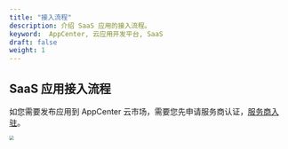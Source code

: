 ```yaml
---
title: "接入流程"
description: 介绍 SaaS 应用的接入流程。
keyword:  AppCenter, 云应用开发平台, SaaS
draft: false
weight: 1
---
```

## SaaS 应用接入流程

如您需要发布应用到 AppCenter 云市场，需要您先申请服务商认证，[服务商入驻](/appcenter/app_center/serviceprovider/20_contracts/)。

<img src="/appcenter/dev-platform/saas-developer-guide/_image/saas-flow.png" style="zoom:50%;" />

